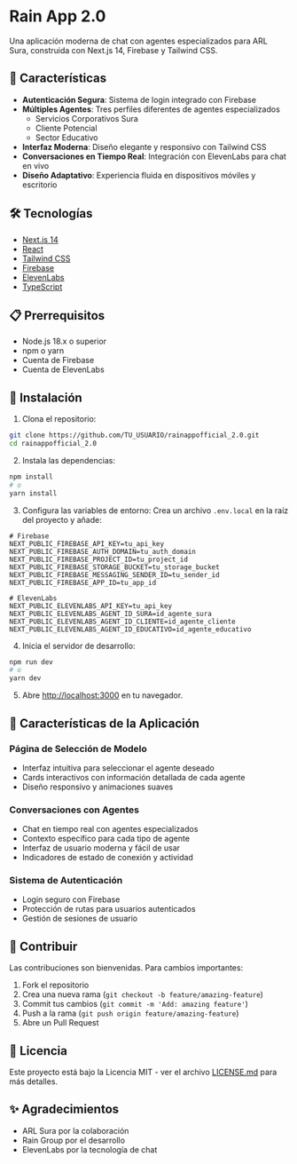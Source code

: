 # Rain App 2.0

Una aplicación moderna de chat con agentes especializados para ARL Sura, construida con Next.js 14, Firebase y Tailwind CSS.

## 🚀 Características

- **Autenticación Segura**: Sistema de login integrado con Firebase
- **Múltiples Agentes**: Tres perfiles diferentes de agentes especializados
  - Servicios Corporativos Sura
  - Cliente Potencial
  - Sector Educativo
- **Interfaz Moderna**: Diseño elegante y responsivo con Tailwind CSS
- **Conversaciones en Tiempo Real**: Integración con ElevenLabs para chat en vivo
- **Diseño Adaptativo**: Experiencia fluida en dispositivos móviles y escritorio

## 🛠️ Tecnologías

- [Next.js 14](https://nextjs.org/)
- [React](https://reactjs.org/)
- [Tailwind CSS](https://tailwindcss.com/)
- [Firebase](https://firebase.google.com/)
- [ElevenLabs](https://elevenlabs.io/)
- [TypeScript](https://www.typescriptlang.org/)

## 📋 Prerrequisitos

- Node.js 18.x o superior
- npm o yarn
- Cuenta de Firebase
- Cuenta de ElevenLabs

## 🔧 Instalación

1. Clona el repositorio:
```bash
git clone https://github.com/TU_USUARIO/rainappofficial_2.0.git
cd rainappofficial_2.0
```

2. Instala las dependencias:
```bash
npm install
# o
yarn install
```

3. Configura las variables de entorno:
Crea un archivo `.env.local` en la raíz del proyecto y añade:
```env
# Firebase
NEXT_PUBLIC_FIREBASE_API_KEY=tu_api_key
NEXT_PUBLIC_FIREBASE_AUTH_DOMAIN=tu_auth_domain
NEXT_PUBLIC_FIREBASE_PROJECT_ID=tu_project_id
NEXT_PUBLIC_FIREBASE_STORAGE_BUCKET=tu_storage_bucket
NEXT_PUBLIC_FIREBASE_MESSAGING_SENDER_ID=tu_sender_id
NEXT_PUBLIC_FIREBASE_APP_ID=tu_app_id

# ElevenLabs
NEXT_PUBLIC_ELEVENLABS_API_KEY=tu_api_key
NEXT_PUBLIC_ELEVENLABS_AGENT_ID_SURA=id_agente_sura
NEXT_PUBLIC_ELEVENLABS_AGENT_ID_CLIENTE=id_agente_cliente
NEXT_PUBLIC_ELEVENLABS_AGENT_ID_EDUCATIVO=id_agente_educativo
```

4. Inicia el servidor de desarrollo:
```bash
npm run dev
# o
yarn dev
```

5. Abre [http://localhost:3000](http://localhost:3000) en tu navegador.

## 📱 Características de la Aplicación

### Página de Selección de Modelo
- Interfaz intuitiva para seleccionar el agente deseado
- Cards interactivos con información detallada de cada agente
- Diseño responsivo y animaciones suaves

### Conversaciones con Agentes
- Chat en tiempo real con agentes especializados
- Contexto específico para cada tipo de agente
- Interfaz de usuario moderna y fácil de usar
- Indicadores de estado de conexión y actividad

### Sistema de Autenticación
- Login seguro con Firebase
- Protección de rutas para usuarios autenticados
- Gestión de sesiones de usuario

## 🤝 Contribuir

Las contribuciones son bienvenidas. Para cambios importantes:

1. Fork el repositorio
2. Crea una nueva rama (`git checkout -b feature/amazing-feature`)
3. Commit tus cambios (`git commit -m 'Add: amazing feature'`)
4. Push a la rama (`git push origin feature/amazing-feature`)
5. Abre un Pull Request

## 📄 Licencia

Este proyecto está bajo la Licencia MIT - ver el archivo [LICENSE.md](LICENSE.md) para más detalles.

## ✨ Agradecimientos

- ARL Sura por la colaboración
- Rain Group por el desarrollo
- ElevenLabs por la tecnología de chat
